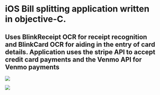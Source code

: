 # iOS Bill splitting application written in objective-C. 

## Uses BlinkReceipt OCR for receipt recognition and BlinkCard OCR for aiding in the entry of card details. Application uses the stripe API to accept credit card payments and the Venmo API for Venmo payments

![](https://github.com/digivi13/Group-Paid/blob/master/ezgif.com-video-to-gif.gif)

![](https://github.com/digivi13/Group-Paid/blob/master/ezgif.com-video-to-gif%20(1).gif)
